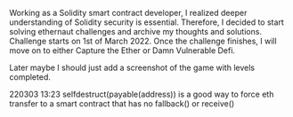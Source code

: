 Working as a Solidity smart contract developer, I realized deeper understanding of Solidity security is essential. Therefore, I decided to start solving ethernaut challenges and archive my thoughts and solutions. Challenge starts on 1st of March 2022. Once the challenge finishes, I will move on to either Capture the Ether or Damn Vulnerable Defi.

Later maybe I should just add a screenshot of the game with levels completed.

220303 13:23
selfdestruct(payable(address))
is a good way to force eth transfer to a smart contract that has no fallback() or receive()
